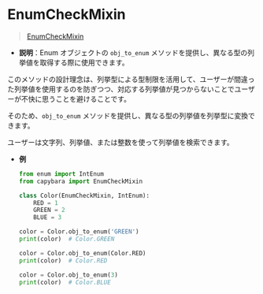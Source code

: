 # EnumCheckMixin

> [EnumCheckMixin](https://github.com/DocsaidLab/Capybara/blob/975d62fba4f76db59e715c220f7a2af5ad8d050e/capybara/mixins.py#L57)

- **説明**：Enum オブジェクトの `obj_to_enum` メソッドを提供し、異なる型の列挙値を取得する際に使用できます。

このメソッドの設計理念は、列挙型による型制限を活用して、ユーザーが間違った列挙値を使用するのを防ぎつつ、対応する列挙値が見つからないことでユーザーが不快に思うことを避けることです。

そのため、`obj_to_enum` メソッドを提供し、異なる型の列挙値を列挙型に変換できます。

ユーザーは文字列、列挙値、または整数を使って列挙値を検索できます。

- **例**

  ```python
  from enum import IntEnum
  from capybara import EnumCheckMixin

  class Color(EnumCheckMixin, IntEnum):
      RED = 1
      GREEN = 2
      BLUE = 3

  color = Color.obj_to_enum('GREEN')
  print(color)  # Color.GREEN

  color = Color.obj_to_enum(Color.RED)
  print(color)  # Color.RED

  color = Color.obj_to_enum(3)
  print(color)  # Color.BLUE
  ```
